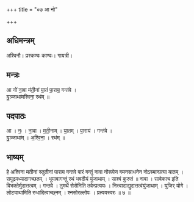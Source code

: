 +++
title = "०७ आ नो"

+++
## अधिमन्त्रम्
अश्विनौ। प्रस्कण्वः काण्वः। गायत्री।

## मन्त्रः
आ नो॑ ना॒वा म॑ती॒नां या॒तं पा॒राय॒ गन्त॑वे ।  
यु॒ञ्जाथा॑मश्विना॒ रथ॑म् ॥

## पदपाठः
आ । नः॒ । ना॒वा । म॒ती॒नाम् । या॒तम् । पा॒राय॑ । गन्त॑वे ।  
यु॒ञ्जाथा॑म् । अ॒श्वि॒ना॒ । रथ॑म् ॥

## भाष्यम्
हे अश्विना मतीनां स्तुतीनां पाराय गन्तवे पारं गन्तुं नावा नौरूपेण गमनसाधनेन नोऽस्मान्प्रत्या यातम् । समुद्रमध्यादागच्छतम् । भूमावागन्तुं रथं भवदीयं युंजाथाम् । साश्वं कुरुतं ॥ नावा । सावेकाच इति विभक्तेर्मुदात्तत्वम् । गन्तवे । तुमर्थे सेसेनिति तवेन्प्रत्ययः । नित्त्वादाद्युदात्तत्वंयुंजाथाम् । युजिर् योगे । लोट्याथामिति रुधादित्वाच्छ्नम् । श्नसोरल्लोपः । प्रत्ययस्वरः ॥ ७ ॥